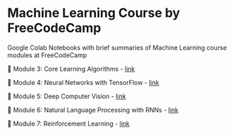 # Machine Learning Course by FreeCodeCamp
Google Colab Notebooks with brief summaries of Machine Learning course modules at FreeCodeCamp

📗 Module 3: Core Learning Algorithms - [link](https://colab.research.google.com/drive/1rcAwXHy9T1WMlBFRjHq-tlaSZ629PoNw?usp=sharing)

📘 Module 4: Neural Networks with TensorFlow - [link](https://colab.research.google.com/drive/1Bq4UFXofos_FOgu6Iixtnc5Abn1XAJht?usp=sharing)

📙 Module 5: Deep Computer Vision - [link](https://colab.research.google.com/drive/1vyUGj2Wmwr3QzoJRqHGLql38j__zuMiH?usp=sharing)

📔 Module 6: Natural Language Processing with RNNs - [link](https://colab.research.google.com/drive/1WlhQG_vHUHQMVcKA9FC9pvJ0Sa1m3lqg?usp=sharing)

📒 Module 7: Reinforcement Learning - [link](https://colab.research.google.com/drive/1M1Pm-XzIS7_pGadXtE4fQhVID9ZdX-EM?usp=sharing)
